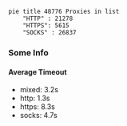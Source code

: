 
```mermaid
pie title 48776 Proxies in list
    "HTTP" : 21278
    "HTTPS": 5615
    "SOCKS" : 26837
```

### Some Info
#### Average Timeout

- mixed: 3.2s
- http: 1.3s
- https: 8.3s
- socks: 4.7s